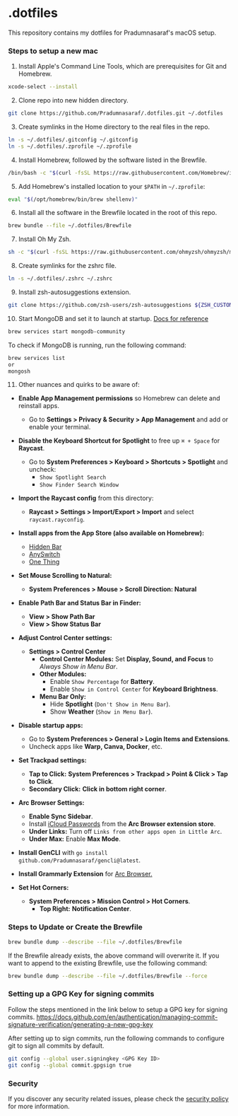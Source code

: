 # .dotfiles

This repository contains my dotfiles for Pradumnasaraf's macOS setup.

### Steps to setup a new mac

1. Install Apple's Command Line Tools, which are prerequisites for Git and Homebrew.

```bash
xcode-select --install
```

2. Clone repo into new hidden directory.

```bash
git clone https://github.com/Pradumnasaraf/.dotfiles.git ~/.dotfiles
```

3. Create symlinks in the Home directory to the real files in the repo.

```bash
ln -s ~/.dotfiles/.gitconfig ~/.gitconfig
ln -s ~/.dotfiles/.zprofile ~/.zprofile
```

4. Install Homebrew, followed by the software listed in the Brewfile.

```bash
/bin/bash -c "$(curl -fsSL https://raw.githubusercontent.com/Homebrew/install/master/install.sh)"
```

5. Add Homebrew's installed location to your `$PATH` in `~/.zprofile`:

```bash
eval "$(/opt/homebrew/bin/brew shellenv)"
```

6. Install all the software in the Brewfile located in the root of this repo.

```bash
brew bundle --file ~/.dotfiles/Brewfile
```

7. Install Oh My Zsh.

```bash
sh -c "$(curl -fsSL https://raw.githubusercontent.com/ohmyzsh/ohmyzsh/master/tools/install.sh)"
```

8. Create symlinks for the zshrc file.

```bash
ln -s ~/.dotfiles/.zshrc ~/.zshrc
```

9. Install zsh-autosuggestions extension.

```bash
git clone https://github.com/zsh-users/zsh-autosuggestions ${ZSH_CUSTOM:-~/.oh-my-zsh/custom}/plugins/zsh-autosuggestions
```

10. Start MongoDB and set it to launch at startup. [Docs for reference](https://docs.mongodb.com/manual/tutorial/install-mongodb-on-os-x/)

```bash
brew services start mongodb-community
```

To check if MongoDB is running, run the following command:

```bash
brew services list
or
mongosh
```

11. Other nuances and quirks to be aware of:

- **Enable App Management permissions** so Homebrew can delete and reinstall apps.  
  - Go to **Settings > Privacy & Security > App Management** and add or enable your terminal.  

- **Disable the Keyboard Shortcut for Spotlight** to free up `⌘ + Space` for **Raycast**.  
  - Go to **System Preferences > Keyboard > Shortcuts > Spotlight** and uncheck:  
    - `Show Spotlight Search`  
    - `Show Finder Search Window`  

- **Import the Raycast config** from this directory:  
  - **Raycast > Settings > Import/Export > Import** and select `raycast.rayconfig`.  

- **Install apps from the App Store (also available on Homebrew):**  
  - [Hidden Bar](https://apps.apple.com/in/app/hidden-bar/id1452453066?mt=12)  
  - [AnySwitch](https://apps.apple.com/in/app/anyswitch-powerful-switches/id6444313776?mt=12)  
  - [One Thing](https://apps.apple.com/in/app/one-thing/id1604176982?mt=12)   

- **Set Mouse Scrolling to Natural:**  
  - **System Preferences > Mouse > Scroll Direction: Natural**  

- **Enable Path Bar and Status Bar in Finder:**  
  - **View > Show Path Bar**  
  - **View > Show Status Bar**  

- **Adjust Control Center settings:**  
  - **Settings > Control Center**  
    - **Control Center Modules:** Set **Display, Sound, and Focus** to _Always Show in Menu Bar_.  
    - **Other Modules:**  
      - Enable `Show Percentage` for **Battery**.  
      - Enable `Show in Control Center` for **Keyboard Brightness**.  
    - **Menu Bar Only:**  
      - Hide **Spotlight** (`Don't Show in Menu Bar`).  
      - Show **Weather** (`Show in Menu Bar`).  

- **Disable startup apps:**  
  - Go to **System Preferences > General > Login Items and Extensions**.  
  - Uncheck apps like **Warp, Canva, Docker**, etc.  

- **Set Trackpad settings:**  
  - **Tap to Click:** **System Preferences > Trackpad > Point & Click > Tap to Click**.  
  - **Secondary Click:** **Click in bottom right corner**.  

- **Arc Browser Settings:**  
  - **Enable Sync Sidebar**.  
  - Install [iCloud Passwords](https://chromewebstore.google.com/detail/pejdijmoenmkgeppbflobdenhhabjlaj?utm_source=item-share-cb) from the **Arc Browser extension store**.  
  - **Under Links:** Turn off `Links from other apps open in Little Arc`.  
  - **Under Max:** Enable **Max Mode**.  

- **Install GenCLI** with `go install github.com/Pradumnasaraf/gencli@latest`.

- **Install Grammarly Extension** for [Arc Browser.](https://chromewebstore.google.com/detail/kbfnbcaeplbcioakkpcpgfkobkghlhen?utm_source=item-share-cb)

- **Set Hot Corners:**  
  - **System Preferences > Mission Control > Hot Corners**.  
    - **Top Right:** **Notification Center**.

### Steps to Update or Create the Brewfile
 
```bash
brew bundle dump --describe --file ~/.dotfiles/Brewfile
```

If the Brewfile already exists, the above command will overwrite it. If you want to append to the existing Brewfile, use the following command:

```bash
brew bundle dump --describe --file ~/.dotfiles/Brewfile --force
```

### Setting up a GPG Key for signing commits

Follow the steps mentioned in the link below to setup a GPG key for signing commits.
https://docs.github.com/en/authentication/managing-commit-signature-verification/generating-a-new-gpg-key

After setting up to sign commits, run the following commands to configure git to sign all commits by default.

```bash
git config --global user.signingkey <GPG Key ID>
git config --global commit.gpgsign true
```

### Security

If you discover any security related issues, please check the [security policy](SECURITY.md) for more information.
